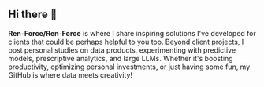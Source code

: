 ## Hi there 👋

**Ren-Force/Ren-Force** is where I share inspiring solutions I've developed for clients that could be perhaps helpful to you too. Beyond client projects, I post personal studies on data products, experimenting with predictive models, prescriptive analytics, and large LLMs. Whether it's boosting productivity, optimizing personal investments, or just having some fun, my GitHub is where data meets creativity!
